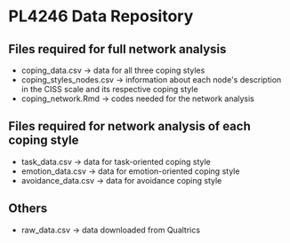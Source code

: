 # PL4246 Data Repository

## Files required for full network analysis

- coping_data.csv → data for all three coping styles
- coping_styles_nodes.csv → information about each node's description in the CISS scale and its respective coping style
- coping_network.Rmd → codes needed for the network analysis

## Files required for network analysis of each coping style
- task_data.csv → data for task-oriented coping style
- emotion_data.csv → data for emotion-oriented coping style
- avoidance_data.csv → data for avoidance coping style

## Others
- raw_data.csv → data downloaded from Qualtrics

